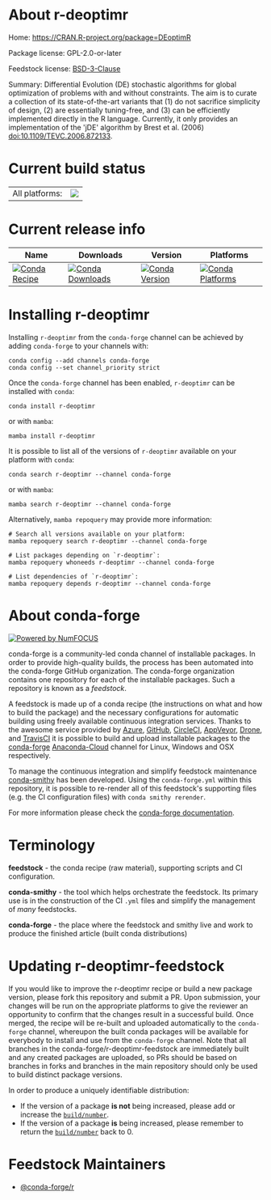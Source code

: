 About r-deoptimr
================

Home: https://CRAN.R-project.org/package=DEoptimR

Package license: GPL-2.0-or-later

Feedstock license: [BSD-3-Clause](https://github.com/conda-forge/r-deoptimr-feedstock/blob/main/LICENSE.txt)

Summary: Differential Evolution (DE) stochastic algorithms for global optimization of problems with and without constraints. The aim is to curate a collection of its state-of-the-art variants that (1) do not sacrifice simplicity of design, (2) are essentially tuning-free, and (3) can be efficiently implemented directly in the R language. Currently, it only provides an implementation of the 'jDE' algorithm by Brest et al. (2006) <doi:10.1109/TEVC.2006.872133>.

Current build status
====================


<table><tr><td>All platforms:</td>
    <td>
      <a href="https://dev.azure.com/conda-forge/feedstock-builds/_build/latest?definitionId=1072&branchName=main">
        <img src="https://dev.azure.com/conda-forge/feedstock-builds/_apis/build/status/r-deoptimr-feedstock?branchName=main">
      </a>
    </td>
  </tr>
</table>

Current release info
====================

| Name | Downloads | Version | Platforms |
| --- | --- | --- | --- |
| [![Conda Recipe](https://img.shields.io/badge/recipe-r--deoptimr-green.svg)](https://anaconda.org/conda-forge/r-deoptimr) | [![Conda Downloads](https://img.shields.io/conda/dn/conda-forge/r-deoptimr.svg)](https://anaconda.org/conda-forge/r-deoptimr) | [![Conda Version](https://img.shields.io/conda/vn/conda-forge/r-deoptimr.svg)](https://anaconda.org/conda-forge/r-deoptimr) | [![Conda Platforms](https://img.shields.io/conda/pn/conda-forge/r-deoptimr.svg)](https://anaconda.org/conda-forge/r-deoptimr) |

Installing r-deoptimr
=====================

Installing `r-deoptimr` from the `conda-forge` channel can be achieved by adding `conda-forge` to your channels with:

```
conda config --add channels conda-forge
conda config --set channel_priority strict
```

Once the `conda-forge` channel has been enabled, `r-deoptimr` can be installed with `conda`:

```
conda install r-deoptimr
```

or with `mamba`:

```
mamba install r-deoptimr
```

It is possible to list all of the versions of `r-deoptimr` available on your platform with `conda`:

```
conda search r-deoptimr --channel conda-forge
```

or with `mamba`:

```
mamba search r-deoptimr --channel conda-forge
```

Alternatively, `mamba repoquery` may provide more information:

```
# Search all versions available on your platform:
mamba repoquery search r-deoptimr --channel conda-forge

# List packages depending on `r-deoptimr`:
mamba repoquery whoneeds r-deoptimr --channel conda-forge

# List dependencies of `r-deoptimr`:
mamba repoquery depends r-deoptimr --channel conda-forge
```


About conda-forge
=================

[![Powered by
NumFOCUS](https://img.shields.io/badge/powered%20by-NumFOCUS-orange.svg?style=flat&colorA=E1523D&colorB=007D8A)](https://numfocus.org)

conda-forge is a community-led conda channel of installable packages.
In order to provide high-quality builds, the process has been automated into the
conda-forge GitHub organization. The conda-forge organization contains one repository
for each of the installable packages. Such a repository is known as a *feedstock*.

A feedstock is made up of a conda recipe (the instructions on what and how to build
the package) and the necessary configurations for automatic building using freely
available continuous integration services. Thanks to the awesome service provided by
[Azure](https://azure.microsoft.com/en-us/services/devops/), [GitHub](https://github.com/),
[CircleCI](https://circleci.com/), [AppVeyor](https://www.appveyor.com/),
[Drone](https://cloud.drone.io/welcome), and [TravisCI](https://travis-ci.com/)
it is possible to build and upload installable packages to the
[conda-forge](https://anaconda.org/conda-forge) [Anaconda-Cloud](https://anaconda.org/)
channel for Linux, Windows and OSX respectively.

To manage the continuous integration and simplify feedstock maintenance
[conda-smithy](https://github.com/conda-forge/conda-smithy) has been developed.
Using the ``conda-forge.yml`` within this repository, it is possible to re-render all of
this feedstock's supporting files (e.g. the CI configuration files) with ``conda smithy rerender``.

For more information please check the [conda-forge documentation](https://conda-forge.org/docs/).

Terminology
===========

**feedstock** - the conda recipe (raw material), supporting scripts and CI configuration.

**conda-smithy** - the tool which helps orchestrate the feedstock.
                   Its primary use is in the construction of the CI ``.yml`` files
                   and simplify the management of *many* feedstocks.

**conda-forge** - the place where the feedstock and smithy live and work to
                  produce the finished article (built conda distributions)


Updating r-deoptimr-feedstock
=============================

If you would like to improve the r-deoptimr recipe or build a new
package version, please fork this repository and submit a PR. Upon submission,
your changes will be run on the appropriate platforms to give the reviewer an
opportunity to confirm that the changes result in a successful build. Once
merged, the recipe will be re-built and uploaded automatically to the
`conda-forge` channel, whereupon the built conda packages will be available for
everybody to install and use from the `conda-forge` channel.
Note that all branches in the conda-forge/r-deoptimr-feedstock are
immediately built and any created packages are uploaded, so PRs should be based
on branches in forks and branches in the main repository should only be used to
build distinct package versions.

In order to produce a uniquely identifiable distribution:
 * If the version of a package **is not** being increased, please add or increase
   the [``build/number``](https://docs.conda.io/projects/conda-build/en/latest/resources/define-metadata.html#build-number-and-string).
 * If the version of a package **is** being increased, please remember to return
   the [``build/number``](https://docs.conda.io/projects/conda-build/en/latest/resources/define-metadata.html#build-number-and-string)
   back to 0.

Feedstock Maintainers
=====================

* [@conda-forge/r](https://github.com/conda-forge/r/)

